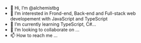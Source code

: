 - 👋 Hi, I’m @alchemistbg
- 👀 I’m interested in Frond-end, Back-end and Full-stack web developement with JavaScript and TypeScript
- 🌱 I’m currently learning TypeScript, C#...
- 💞️ I’m looking to collaborate on ...
- 📫 How to reach me ...

<!---
alchemistbg/alchemistbg is a ✨ special ✨ repository because its `README.md` (this file) appears on your GitHub profile.
You can click the Preview link to take a look at your changes.
--->
